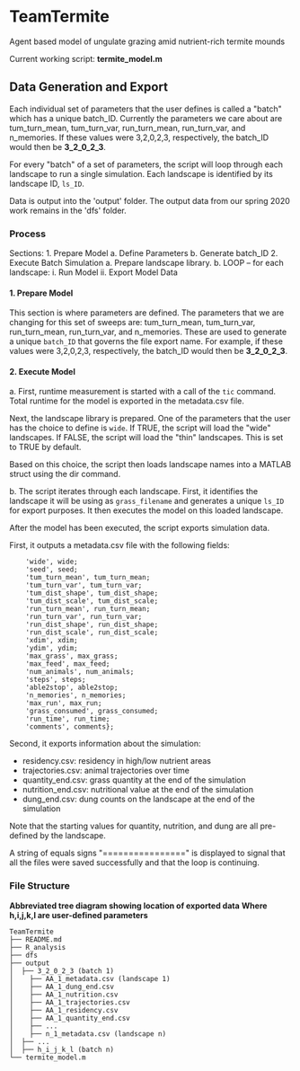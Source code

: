 # TeamTermite
Agent based model of ungulate grazing amid nutrient-rich termite mounds

Current working script: **termite_model.m**

## Data Generation and Export
Each individual set of parameters that the user defines is called a "batch" which has a unique batch_ID. Currently the parameters we care about are tum_turn_mean, tum_turn_var, run_turn_mean, run_turn_var, and n_memories. If these values were 3,2,0,2,3, respectively, the batch_ID would then be **3_2_0_2_3**.

For every "batch" of a set of parameters, the script will loop through each landscape to run a single simulation. Each landscape is identified by its landscape ID, `ls_ID`.

Data is output into the 'output' folder. The output data from our spring 2020 work remains in the 'dfs' folder.

### Process
Sections:
     1. Prepare Model
        a. Define Parameters
        b. Generate batch_ID
     2. Execute Batch Simulation
        a. Prepare landscape library.
        b. LOOP – for each landscape:
            i. Run Model
            ii. Export Model Data

#### 1. Prepare Model
This section is where parameters are defined. The parameters that we are changing for this set of sweeps are: tum_turn_mean, tum_turn_var, run_turn_mean, run_turn_var, and n_memories. These are used to generate a unique `batch_ID` that governs the file export name. For example, if these values were 3,2,0,2,3, respectively, the batch_ID would then be **3_2_0_2_3**.

#### 2. Execute Model
a. First, runtime measurement is started with a call of the `tic` command. Total runtime for the model is exported in the metadata.csv file.

Next, the landscape library is prepared. One of the parameters that the user has the choice to define is `wide`. If TRUE, the script will load the "wide" landscapes. If FALSE, the script will load the "thin" landscapes. This is set to TRUE by default.

Based on this choice, the script then loads landscape names into a MATLAB struct using the dir command.

b. The script iterates through each landscape.
First, it identifies the landscape it will be using as `grass_filename` and generates a unique `ls_ID` for export purposes. It then executes the model on this loaded landscape.

After the model has been executed, the script exports simulation data.

First, it outputs a metadata.csv file with the following fields:
```{'batch_ID', batch_ID;
    'wide', wide;
    'seed', seed;
    'tum_turn_mean', tum_turn_mean;
    'tum_turn_var', tum_turn_var;
    'tum_dist_shape', tum_dist_shape;
    'tum_dist_scale', tum_dist_scale;
    'run_turn_mean', run_turn_mean;
    'run_turn_var', run_turn_var;
    'run_dist_shape', run_dist_shape;
    'run_dist_scale', run_dist_scale;
    'xdim', xdim;
    'ydim', ydim;
    'max_grass', max_grass;
    'max_feed', max_feed;
    'num_animals', num_animals;
    'steps', steps;
    'able2stop', able2stop;
    'n_memories', n_memories;
    'max_run', max_run;
    'grass_consumed', grass_consumed;
    'run_time', run_time;
    'comments', comments};
```
Second, it exports information about the simulation:
- residency.csv: residency in high/low nutrient areas
- trajectories.csv: animal trajectories over time
- quantity_end.csv: grass quantity at the end of the simulation
- nutrition_end.csv: nutritional value at the end of the simulation
- dung_end.csv: dung counts on the landscape at the end of the simulation

Note that the starting values for quantity, nutrition, and dung are all pre-defined by the landscape.

A string of equals signs "================" is displayed to signal that all the files were saved successfully and that the loop is continuing.



### File Structure
**Abbreviated tree diagram showing location of exported data**
**Where h,i,j,k,l are user-defined parameters**
```
TeamTermite
├── README.md
├── R_analysis
├── dfs
├── output
│  ├── 3_2_0_2_3 (batch 1)
│    ├── AA_1_metadata.csv (landscape 1)
│    ├── AA_1_dung_end.csv
│    ├── AA_1_nutrition.csv
│    ├── AA_1_trajectories.csv
│    ├── AA_1_residency.csv
│    ├── AA_1_quantity_end.csv
│    ├── ...
│    ├── n_1_metadata.csv (landscape n)
│  ├── ...
│  ├── h_i_j_k_l (batch n)
└── termite_model.m
```
